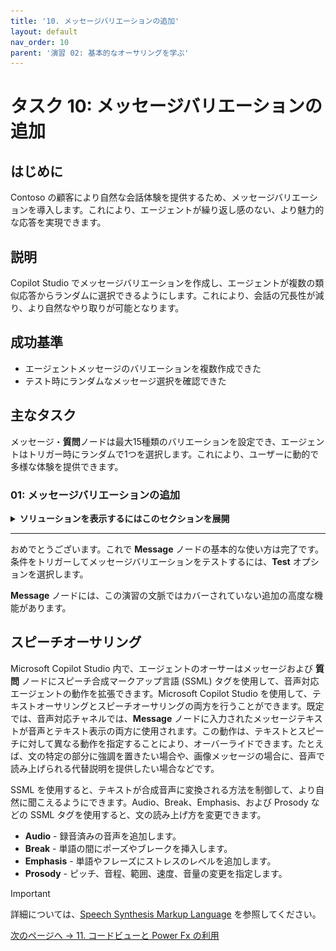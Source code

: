 ```yaml
---
title: '10. メッセージバリエーションの追加'
layout: default
nav_order: 10
parent: '演習 02: 基本的なオーサリングを学ぶ'
---
```


# タスク 10: メッセージバリエーションの追加

## はじめに

Contoso の顧客により自然な会話体験を提供するため、メッセージバリエーションを導入します。これにより、エージェントが繰り返し感のない、より魅力的な応答を実現できます。

## 説明

Copilot Studio でメッセージバリエーションを作成し、エージェントが複数の類似応答からランダムに選択できるようにします。これにより、会話の冗長性が減り、より自然なやり取りが可能となります。

## 成功基準

- エージェントメッセージのバリエーションを複数作成できた
- テスト時にランダムなメッセージ選択を確認できた

## 主なタスク

メッセージ・**質問**ノードは最大15種類のバリエーションを設定でき、エージェントはトリガー時にランダムで1つを選択します。これにより、ユーザーに動的で多様な体験を提供できます。

### 01: メッセージバリエーションの追加

<details markdown="block"> 
  <summary><strong>ソリューションを表示するにはこのセクションを展開</strong></summary> 

このタスクでは、既存ノードに **Message variation** を追加します。

1. **Check Order Status** キャンバスを進み、**Check** 条件分岐下の **Message** ノードを選択します。

1. **Add** を選択し、**Message variation** を選択します。

	![jzaiyxau.jpg](../../media/jzaiyxau.jpg)

1. エージェントが使うメッセージバリエーションを追加します:

	```
	Sure thing. Give me a moment to check on that.
	```

1. **Update** 条件パス下の **Message** ノードにもバリエーションを追加します:

	```
	I'll get that updated right away.
	```

1. トピックを保存するために、キャンバスの右上にある **Save** を選択します。

</details>

---

おめでとうございます。これで **Message** ノードの基本的な使い方は完了です。条件をトリガーしてメッセージバリエーションをテストするには、**Test** オプションを選択します。

**Message** ノードには、この演習の文脈ではカバーされていない追加の高度な機能があります。



## スピーチオーサリング

Microsoft Copilot Studio 内で、エージェントのオーサーはメッセージおよび **質問** ノードにスピーチ合成マークアップ言語 (SSML) タグを使用して、音声対応エージェントの動作を拡張できます。Microsoft Copilot Studio を使用して、テキストオーサリングとスピーチオーサリングの両方を行うことができます。既定では、音声対応チャネルでは、**Message** ノードに入力されたメッセージテキストが音声とテキスト表示の両方に使用されます。この動作は、テキストとスピーチに対して異なる動作を指定することにより、オーバーライドできます。たとえば、文の特定の部分に強調を置きたい場合や、画像メッセージの場合に、音声で読み上げられる代替説明を提供したい場合などです。

SSML を使用すると、テキストが合成音声に変換される方法を制御して、より自然に聞こえるようにできます。Audio、Break、Emphasis、および Prosody などの SSML タグを使用すると、文の読み上げ方を変更できます。

- **Audio** - 録音済みの音声を追加します。
- **Break** - 単語の間にポーズやブレークを挿入します。
- **Emphasis** - 単語やフレーズにストレスのレベルを追加します。
- **Prosody** - ピッチ、音程、範囲、速度、音量の変更を指定します。

> [!IMPORTANT]
> 詳細については、[Speech Synthesis Markup Language](https://learn.microsoft.com/en-us/azure/cognitive-services/speech-service/speech-synthesis-markup/) を参照してください。

[次のページへ → 11. コードビューと Power Fx の利用](0211.md)
